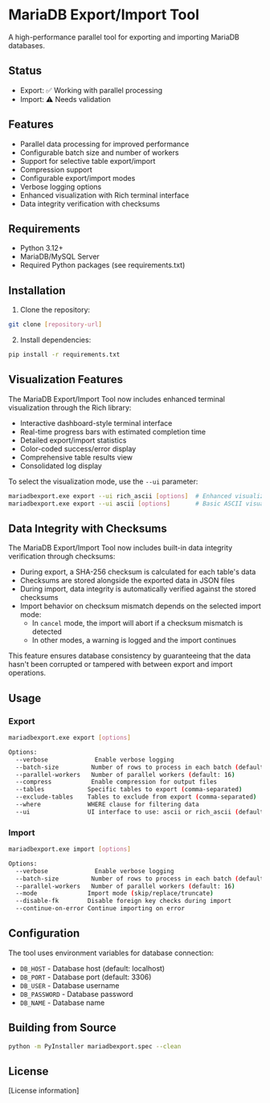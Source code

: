 # MariaDB Export/Import Tool

A high-performance parallel tool for exporting and importing MariaDB databases.

## Status
- Export: ✅ Working with parallel processing
- Import: ⚠️ Needs validation

## Features
- Parallel data processing for improved performance
- Configurable batch size and number of workers
- Support for selective table export/import
- Compression support
- Configurable export/import modes
- Verbose logging options
- Enhanced visualization with Rich terminal interface
- Data integrity verification with checksums

## Requirements
- Python 3.12+
- MariaDB/MySQL Server
- Required Python packages (see requirements.txt)

## Installation

1. Clone the repository:
```bash
git clone [repository-url]
```

2. Install dependencies:
```bash
pip install -r requirements.txt
```

## Visualization Features

The MariaDB Export/Import Tool now includes enhanced terminal visualization through the Rich library:

- Interactive dashboard-style terminal interface
- Real-time progress bars with estimated completion time
- Detailed export/import statistics
- Color-coded success/error display
- Comprehensive table results view
- Consolidated log display

To select the visualization mode, use the `--ui` parameter:

```bash
mariadbexport.exe export --ui rich_ascii [options]  # Enhanced visualization (default)
mariadbexport.exe export --ui ascii [options]       # Basic ASCII visualization
```

## Data Integrity with Checksums

The MariaDB Export/Import Tool now includes built-in data integrity verification through checksums:

- During export, a SHA-256 checksum is calculated for each table's data
- Checksums are stored alongside the exported data in JSON files
- During import, data integrity is automatically verified against the stored checksums
- Import behavior on checksum mismatch depends on the selected import mode:
  - In `cancel` mode, the import will abort if a checksum mismatch is detected
  - In other modes, a warning is logged and the import continues
  
This feature ensures database consistency by guaranteeing that the data hasn't been corrupted or tampered with between export and import operations.

## Usage

### Export
```bash
mariadbexport.exe export [options]

Options:
  --verbose             Enable verbose logging
  --batch-size         Number of rows to process in each batch (default: 1000)
  --parallel-workers   Number of parallel workers (default: 16)
  --compress           Enable compression for output files
  --tables            Specific tables to export (comma-separated)
  --exclude-tables    Tables to exclude from export (comma-separated)
  --where             WHERE clause for filtering data
  --ui                UI interface to use: ascii or rich_ascii (default: rich_ascii)
```

### Import
```bash
mariadbexport.exe import [options]

Options:
  --verbose             Enable verbose logging
  --batch-size         Number of rows to process in each batch (default: 1000)
  --parallel-workers   Number of parallel workers (default: 16)
  --mode              Import mode (skip/replace/truncate)
  --disable-fk        Disable foreign key checks during import
  --continue-on-error Continue importing on error
```

## Configuration
The tool uses environment variables for database connection:
- `DB_HOST` - Database host (default: localhost)
- `DB_PORT` - Database port (default: 3306)
- `DB_USER` - Database username
- `DB_PASSWORD` - Database password
- `DB_NAME` - Database name

## Building from Source
```bash
python -m PyInstaller mariadbexport.spec --clean
```

## License
[License information] 